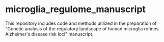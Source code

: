 # microglia_regulome_manuscript
This repository includes code and methods utilized in the preparation of "Genetic analysis of the regulatory landscape of human microglia refines Alzheimer's disease risk loci" manuscript.
